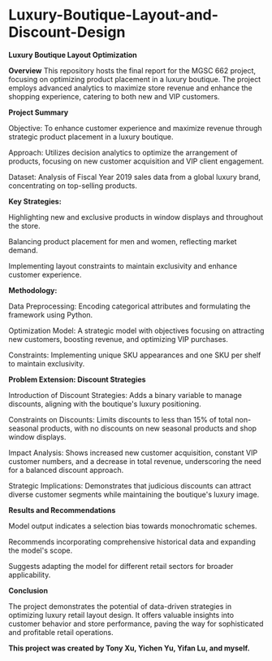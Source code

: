 # Luxury-Boutique-Layout-and-Discount-Design
**Luxury Boutique Layout Optimization**

**Overview**
This repository hosts the final report for the MGSC 662 project, focusing on optimizing product placement in a luxury boutique. The project employs advanced analytics to maximize store revenue and enhance the shopping experience, catering to both new and VIP customers.

**Project Summary**

Objective: To enhance customer experience and maximize revenue through strategic product placement in a luxury boutique.

Approach: Utilizes decision analytics to optimize the arrangement of products, focusing on new customer acquisition and VIP client engagement.

Dataset: Analysis of Fiscal Year 2019 sales data from a global luxury brand, concentrating on top-selling products.

**Key Strategies:**

Highlighting new and exclusive products in window displays and throughout the store.

Balancing product placement for men and women, reflecting market demand.

Implementing layout constraints to maintain exclusivity and enhance customer experience.

**Methodology:**

Data Preprocessing: Encoding categorical attributes and formulating the framework using Python.

Optimization Model: A strategic model with objectives focusing on attracting new customers, boosting revenue, and optimizing VIP purchases.

Constraints: Implementing unique SKU appearances and one SKU per shelf to maintain exclusivity.

**Problem Extension: Discount Strategies**

Introduction of Discount Strategies: Adds a binary variable to manage discounts, aligning with the boutique's luxury positioning.

Constraints on Discounts: Limits discounts to less than 15% of total non-seasonal products, with no discounts on new seasonal products and shop window displays.

Impact Analysis: Shows increased new customer acquisition, constant VIP customer numbers, and a decrease in total revenue, underscoring the need for a balanced discount approach.

Strategic Implications: Demonstrates that judicious discounts can attract diverse customer segments while maintaining the boutique's luxury image.

**Results and Recommendations**

Model output indicates a selection bias towards monochromatic schemes.

Recommends incorporating comprehensive historical data and expanding the model's scope.

Suggests adapting the model for different retail sectors for broader applicability.

**Conclusion**

The project demonstrates the potential of data-driven strategies in optimizing luxury retail layout design. It offers valuable insights into customer behavior and store performance, paving the way for sophisticated and profitable retail operations.

**This project was created by Tony Xu, Yichen Yu, Yifan Lu, and myself.**

